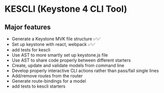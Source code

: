 # KESCLI (Keystone 4 CLI Tool)

## Major features

- Generate a Keystone MVK file structure ✅✅
- Set up keystone with react, webpack ✅✅
- add tests for kescli
- Use AST to more smartly set up keystone.js file
- Use AST to share code properly between different starters
- Create, update and validate models from command line
- Develop properly interactive CLI actions rather than pass/fail single lines
- Add/remove routes from the router
- Generate route-bindings for a model
- add tests to kescli starters
